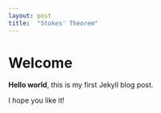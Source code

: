 ```yaml
---
layout: post
title:  "Stokes' Theorem"
---
```


# Welcome

**Hello world**, this is my first Jekyll blog post.

I hope you like it!